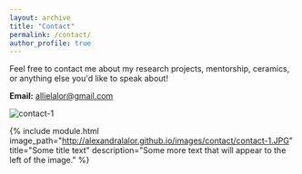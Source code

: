 ```yaml
---
layout: archive
title: "Contact"
permalink: /contact/
author_profile: true
---
```


Feel free to contact me about my research projects, mentorship, ceramics, or anything else you'd like to speak about!

**Email:** allielalor@gmail.com

![contact-1](http://alexandralalor.github.io/images/contact/contact-1.JPG)

{% include module.html image_path="http://alexandralalor.github.io/images/contact/contact-1.JPG" title="Some title text" description="Some more text that will appear to the left of the image." %}
